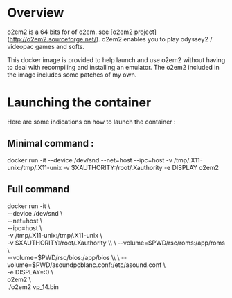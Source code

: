 # Overview
o2em2 is a 64 bits for of o2em. see [o2em2 project] (http://o2em2.sourceforge.net/).
o2em2 enables you to play odyssey2 / videopac games and softs.

This docker image is provided to help launch and use o2em2 without having to deal with recompiling and installing an emulator. 
The o2em2 included in the image includes some patches of my own.

# Launching the container
Here are some indications on how to launch the container :

## Minimal command :
docker run -it --device /dev/snd --net=host --ipc=host -v /tmp/.X11-unix:/tmp/.X11-unix -v $XAUTHORITY:/root/.Xauthority -e DISPLAY o2em2

## Full command
docker run -it \\ \
    --device /dev/snd \\ \
    --net=host \\ \
    --ipc=host \\ \
    -v /tmp/.X11-unix:/tmp/.X11-unix \\ \
    -v $XAUTHORITY:/root/.Xauthority \\ \
    --volume=$PWD/rsc/roms:/app/roms  \\ \
    --volume=$PWD/rsc/bios:/app/bios  \\ \
    --volume=$PWD/asoundpcblanc.conf:/etc/asound.conf \\ \
    -e DISPLAY=:0  \\ \
    o2em2 \\ \
    ./o2em2 vp_14.bin

